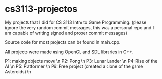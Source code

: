 # cs3113-projectos

My projects that I did for CS 3113 Intro to Game Programming. (please ignore the very random commit messages, this was a personal repo and I am capable of writing signed and proper commit messages)

Source code for most projects can be found in main.cpp.

All projects were made using OpenGL and SDL libraries in C++.

P1: making objects move \n
P2: Pong \n
P3: Lunar Lander \n 
P4: Rise of the AI \n
P5: Platformer \n
P6: Free project (created a clone of the game Asteroids) \n
